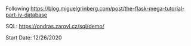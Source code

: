 Following https://blog.miguelgrinberg.com/post/the-flask-mega-tutorial-part-iv-database

SQL: https://ondras.zarovi.cz/sql/demo/
  
Start Date: 12/26/2020